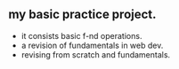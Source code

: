 ## my basic practice project.

- it consists basic f-nd operations.
- a revision of fundamentals in web dev.
- revising from scratch and fundamentals.
